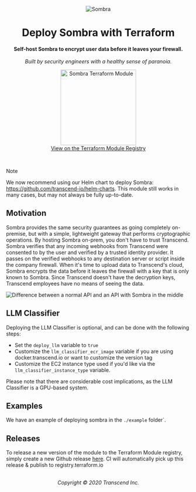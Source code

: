 <!-- markdownlint-disable MD041 MD033 -->

<p align="center">
  <img alt="Sombra" src="https://i.imgur.com/XNpxany.png"/>
</p>
<h1 align="center">Deploy Sombra with Terraform</h1>
<p align="center">
  <strong>Self-host Sombra to encrypt user data before it leaves your firewall.</strong><br /><br />
  <i>Built by security engineers with a healthy sense of paranoia.</i>
</p>
<p align="center">
  <a href="https://registry.terraform.io/modules/transcend-io/sombra/aws">
    <img alt="Sombra Terraform Module" src="https://i.imgur.com/9FUrMcN.png" height="206px"><br>
    View on the Terraform Module Registry
  </a>
</p>
<br />

> [!NOTE]
> We now recommend using our Helm chart to deploy Sombra: https://github.com/transcend-io/helm-charts. This module still works in many cases, but may not always be fully up-to-date.

## Motivation

Sombra provides the same security guarantees as going completely on-premise, but with a simple, lightweight gateway that performs cryptographic operations. By hosting Sombra on-prem, you don't have to trust Transcend. Sombra verifies that any incoming webhooks from Transcend were consented to by the user and verified by a trusted identity provider. It passes on the verified webhooks to any destination server or script inside the company firewall. When it's time to upload data to Transcend's cloud, Sombra encrypts the data before it leaves the firewall with a key that is only known to Sombra. Since Transcend doesn't have the decryption keys, Transcend employees have no means of seeing the data.

![Difference between a normal API and an API with Sombra in the middle](https://user-images.githubusercontent.com/7354176/65302016-a386a680-db2e-11e9-9457-c46af7de4ab7.png)

## LLM Classifier

Deploying the LLM Classifier is optional, and can be done with the following steps:

- Set the `deploy_llm` variable to `true`
- Customize the `llm_classifier_ecr_image` variable if you are using docker.transcend.io or want to customize the version tag
- Customize the EC2 instance type used if you'd like via the `llm_classifier_instance_type` variable.

Please note that there are considerable cost implications, as the LLM Classifier is a GPU-based system.

## Examples

We have an example of deploying sombra in the `./example` folder`.

## Releases

To release a new version of the module to the Terraform Module registry, simply create a new Github release [here](https://github.com/transcend-io/terraform-aws-sombra/releases/new). CI will automatically pick up this release & publish to registry.terraform.io

<p align="center">
  <br />
  <i>Copyright © 2020 Transcend Inc.</i>
</p>